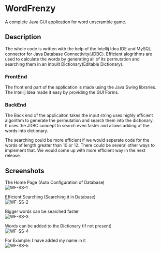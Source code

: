 # WordFrenzy
A complete Java GUI application for word unscramble game.

## Description
The whole code is written with the help of the Intellij Idea IDE and MySQL connector for Java Database Connectivity(JDBC). Efficient alogrithms are used to calculate the words by generating all of its permutation and searching them in an inbuilt Dictionary(Editable Dictionary).

### FrontEnd
The front end part of the application is made using the Java Swing libraries. The Intellij Idea made it easy by providing the GUI Forms.

### BackEnd
The Back end of the applicaiton takes the input string uses highly efficient algorithm to generate the permutation and search them into the dictionary. It uses the JDBC concept to search even faster and allows adding of the words into dictionary.

The searching could be more efficient if we would seperate code for the words of length greater than 10 or 12. There could be several other ways to implement that. We would come up with more efficient way in the next release.

## Screenshots
The Home Page (Auto Configuration of Database)</br>
![WF-SS-1](https://user-images.githubusercontent.com/95761669/228205918-1c57f06f-03ec-4e1d-a651-25b516f9b5f7.png)

Efficient Searching (Searching it in Database)</br>
![WF-SS-2](https://user-images.githubusercontent.com/95761669/228206079-9d1e0a92-8f15-4c48-a38d-890a6bdaab14.png)

Bigger words can be searched faster</br>
![WF-SS-3](https://user-images.githubusercontent.com/95761669/228206190-ade617c7-d5ad-4bf3-b575-c979b78cbb69.png)

Words can be added to the Dictionary (If not present)</br>
![WF-SS-4](https://user-images.githubusercontent.com/95761669/228206262-865856b0-7878-4266-971d-ab0e78dd0371.png)

For Example: I have added my name in it</br>
![WF-SS-5](https://user-images.githubusercontent.com/95761669/228206488-b844e84f-1f4f-45ec-a8b2-951edd0a95e2.png)

